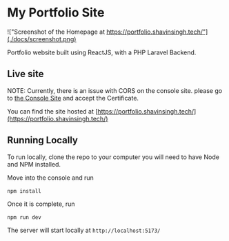 # My Portfolio Site 

!["Screenshot of the Homepage at https://portfolio.shavinsingh.tech/"](./docs/screenshot.png)

Portfolio website built using ReactJS, with a PHP Laravel Backend. 

## Live site

NOTE: Currently, there is an issue with CORS on the console site. please go to [the Console Site](https://console.shavinsingh.tech/) and accept the Certificate.

You can find the site hosted at [https://portfolio.shavinsingh.tech/](https://portfolio.shavinsingh.tech/)

## Running Locally

To run locally, clone the repo to your computer you will need to have Node and NPM installed.

Move into the console and run

```
npm install
```

Once it is complete, run 

```
npm run dev
```

The server will start locally at `http://localhost:5173/`